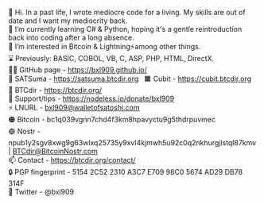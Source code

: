 👋 Hi. In a past life, I wrote mediocre code for a living. My skills are out of date and I want my mediocrity back.&nbsp;  
🌱 I’m currently learning C# & Python, hoping it's a gentle reintroduction back into coding after a long absence.  
👀 I’m interested in ₿itcoin & Lightning⚡among other things.  
⌛ Previously: BASIC, COBOL, VB, C, ASP, PHP, HTML, DirectX.  
🧑‍💻 GitHub page - https://bxl909.github.io/  
🍊 SATSuma - https://satsuma.btcdir.org &nbsp;
🟧 Cubit - https://cubit.btcdir.org &nbsp;
📂 BTCdir - https://btcdir.org/ &nbsp;  
🧡 Support/tips - https://nodeless.io/donate/bxl909  
⚡ LNURL - bxl909@walletofsatoshi.com  
🟠 Bitcoin - bc1q039vgnn7chd4f3km8hpavyctu9g5thdrpuvmec  
🟣 Nostr - npub1y2sgv8xwg9g63wlxq25735y9xvl4kjmwh5u92c0q2nkhurgjlstql87kmv | BTCdir@BitcoinNostr.com    
📫 Contact - https://btcdir.org/contact/  
🔒 PGP fingerprint - 5154 2C52 2310 A3C7 E709 98C0 5674 AD29 DB78 314F  
🐥 Twitter - @bxl909  





<!---
BXL909/BXL909 is a ✨ special ✨ repository because its `README.md` (this file) appears on your GitHub profile.
You can click the Preview link to take a look at your changes.
--->
